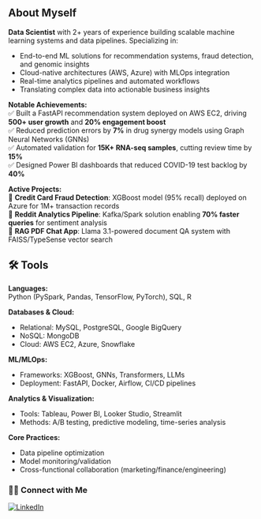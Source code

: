 ## About Myself

**Data Scientist** with 2+ years of experience building scalable machine learning systems and data pipelines. Specializing in:  
- End-to-end ML solutions for recommendation systems, fraud detection, and genomic insights  
- Cloud-native architectures (AWS, Azure) with MLOps integration  
- Real-time analytics pipelines and automated workflows  
- Translating complex data into actionable business insights  

**Notable Achievements:**  
✅ Built a FastAPI recommendation system deployed on AWS EC2, driving **500+ user growth** and **20% engagement boost**  
✅ Reduced prediction errors by **7%** in drug synergy models using Graph Neural Networks (GNNs)  
✅ Automated validation for **15K+ RNA-seq samples**, cutting review time by **15%**  
✅ Designed Power BI dashboards that reduced COVID-19 test backlog by **40%**  

**Active Projects:**  
🔭 **Credit Card Fraud Detection**: XGBoost model (95% recall) deployed on Azure for 1M+ transaction records  
🔭 **Reddit Analytics Pipeline**: Kafka/Spark solution enabling **70% faster queries** for sentiment analysis  
🔭 **RAG PDF Chat App**: Llama 3.1-powered document QA system with FAISS/TypeSense vector search  

## 🛠️ Tools  

**Languages:**  
Python (PySpark, Pandas, TensorFlow, PyTorch), SQL, R  

**Databases & Cloud:**  
- Relational: MySQL, PostgreSQL, Google BigQuery  
- NoSQL: MongoDB  
- Cloud: AWS EC2, Azure, Snowflake  

**ML/MLOps:**  
- Frameworks: XGBoost, GNNs, Transformers, LLMs  
- Deployment: FastAPI, Docker, Airflow, CI/CD pipelines  

**Analytics & Visualization:**  
- Tools: Tableau, Power BI, Looker Studio, Streamlit  
- Methods: A/B testing, predictive modeling, time-series analysis  

**Core Practices:**  
- Data pipeline optimization  
- Model monitoring/validation  
- Cross-functional collaboration (marketing/finance/engineering)  


### 👋🏻 Connect with Me
[![LinkedIn](https://img.shields.io/badge/LinkedIn-0e76a8?style=for-the-badge&logo=LinkedIn&logoColor=white)](https://www.linkedin.com/in/nitanshu-joshi-ds/)

